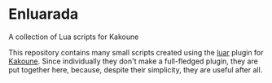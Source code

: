# Enluarada

A collection of Lua scripts for Kakoune

This repository contains many small scripts created using the [luar](https://github.com/gustavo-hms/luar) plugin for [Kakoune](http://kakoune.org/). Since individually they don't make a full-fledged plugin, they are put together here, because, despite their simplicity, they are useful after all.
